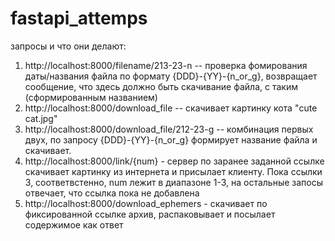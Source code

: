 # fastapi_attemps

запросы и что они делают:
1) http://localhost:8000/filename/213-23-n -- проверка фомирования даты/названия файла по формату {DDD}-{YY}-{n_or_g}, возвращает сообщение, что здесь должно быть скачивание файла, с таким (сформированным названием)
2) http://localhost:8000/download_file -- скачивает картинку кота "cute cat.jpg"
3) http://localhost:8000/download_file/212-23-g -- комбинация первых двух, по запросу {DDD}-{YY}-{n_or_g} формирует название файла и скачивает.
4) http://localhost:8000/link/{num} - сервер по заранее заданной ссылке скачивает картинку из интернета и присылает клиенту. Пока ссылки 3, соответвстенно, num лежит в диапазоне 1-3, на остальные запосы отвечает, что  ссылка пока не добавлена
5) http://localhost:8000/download_ephemers - скачивает по фиксированной ссылке архив, распаковывает и посылает содержимое как ответ
